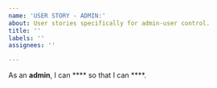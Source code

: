 ```yaml
---
name: 'USER STORY - ADMIN:'
about: User stories specifically for admin-user control.
title: ''
labels: ''
assignees: ''

---
```


As an **admin**, I can **** so that I can ****.
